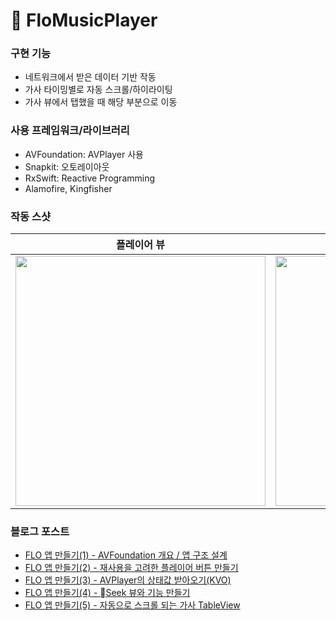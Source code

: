# 🚀 FloMusicPlayer

### 구현 기능
- 네트워크에서 받은 데이터 기반 작동
- 가사 타이밍별로 자동 스크롤/하이라이팅
- 가사 뷰에서 탭했을 때 해당 부분으로 이동

### 사용 프레임워크/라이브러리
- AVFoundation: AVPlayer 사용
- Snapkit: 오토레이아웃
- RxSwift: Reactive Programming
- Alamofire, Kingfisher

### 작동 스샷
|플레이어 뷰|가사 뷰|
|:---:|:---:|
|<img src="https://github.com/jisu15-kim/FloMusicPlayer/assets/108998071/9335fb3a-b6c6-4407-8115-c4e2cdaf4db3" width="400">|<img src="https://github.com/jisu15-kim/FloMusicPlayer/assets/108998071/66bcdab7-daa5-4182-92a2-829182526048" width="400">|

### 블로그 포스트
- [FLO 앱 만들기(1) - AVFoundation 개요 / 앱 구조 설계]
- [FLO 앱 만들기(2) - 재사용을 고려한 플레이어 버튼 만들기]
- [FLO 앱 만들기(3) - AVPlayer의 상태값 받아오기(KVO)]
- [FLO 앱 만들기(4) - Seek 뷰와 기능 만들기]
- [FLO 앱 만들기(5) - 자동으로 스크롤 되는 가사 TableView]

[FLO 앱 만들기(1) - AVFoundation 개요 / 앱 구조 설계]: <https://reusablecode.tistory.com/7>
[FLO 앱 만들기(2) - 재사용을 고려한 플레이어 버튼 만들기]: <https://reusablecode.tistory.com/8>
[FLO 앱 만들기(3) - AVPlayer의 상태값 받아오기(KVO)]: <https://reusablecode.tistory.com/9>
[FLO 앱 만들기(4) - Seek 뷰와 기능 만들기]: <https://reusablecode.tistory.com/10>
[FLO 앱 만들기(5) - 자동으로 스크롤 되는 가사 TableView]: <https://reusablecode.tistory.com/11>
